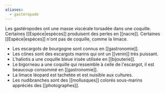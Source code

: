 ```yaml
---
aliases:
  - gastéropode
---
```

Les gastéropodes ont une masse viscérale torsadée dans une coquille. Certaines [[Espèce|espèces]] produisent des perles en [[nacre]]. Certaines [[Espèce|espèces]] n'ont pas de coquille, comme la limace.

- Les escargots de bourgogne sont connus en [[gastronomie]].
- Les cônes sont des escargots marins qui ont un [[venin]] très puissant.
- L'haliotis a une coquille bleue irisée utilisée en [[bijouterie]].
- Le bigorneau a une coquille qui ressemble à celle de l'escargot, il est beaucoup consommé en [[gastronomie]].
- La limace léopard est tachetée et est nuisible aux cultures.
- Les nudibranches sont des [[mollusques]] colorés sous-marins appréciés des [[photographes]].

